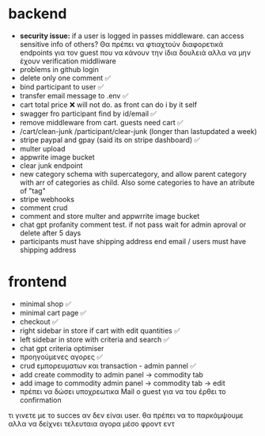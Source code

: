 # backend
- **security issue:** if a user is logged in passes middleware. can access sensitive info of others? Θα πρέπει να φτιαχτούν διαφορετικά endpoints για τον guest που να κάνουν την ίδια δουλειά αλλα να μην έχουν verification middliware
- problems in github login
- delete only one comment ✅
- bind participant to user ✅
- transfer email message to .env ✅
- cart total price ❌ will not do. as front can do i by it self
- swagger fro participant find by id/email ✅
- remove middleware from cart. guests need cart ✅
- /cart/clean-junk /participant/clear-junk (longer than lastupdated a week)
- stripe paypal and gpay (said its on stripe dashboard) ✅
- multer upload
- appwrite image bucket
- clear junk endpoint
- new category schema with supercategory, and allow parent category with arr of categories as child. Also some categories to have an atribute of "tag"
- stripe webhooks
- comment crud
- comment and store multer and appwrrite image bucket
- chat gpt profanity comment test. if not pass wait for admin aproval or delete after 5 days
- participants must have shipping address end email / users must have shipping address

# frontend
- minimal shop ✅
- minimal cart page ✅ 
- checkout ✅
- right sidebar in store if cart with edit quantities ✅
- left sidebar in store with criteria and search ✅
- chat gpt criteria optimiser
- προηγούμενες αγορες ✅
- crud εμπορευματων και transaction - admin pannel ✅
- add create commodity to admin panel → commodity tab
- add image to commodity admin panel → commodity tab → edit
- πρέπει να δώσει υποχρεωτικα Mail ο guest για να του έρθει το confirmation



τι γινετε με το succes αν δεν είναι user. θα πρέπει να το παρκάμψουμε αλλα να δείχνει τελευταια αγορα μέσο φροντ εντ